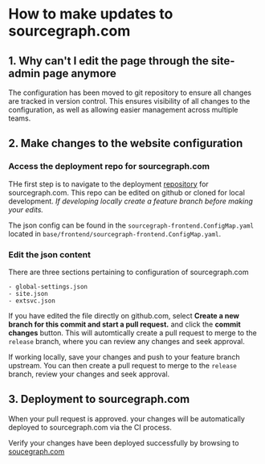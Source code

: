 # How to make updates to sourcegraph.com

## 1. Why can't I edit the page through the site-admin page anymore

The configuration has been moved to git repository to ensure all changes are tracked in version control. This ensures visibility of all changes to the configuration, as well as allowing easier management across multiple teams.

## 2. Make changes to the website configuration

### Access the deployment repo for sourcegraph.com

THe first step is to navigate to the deployment [repository](https://github.com/sourcegraph/deploy-sourcegraph-dot-com) for sourcegraph.com. This repo can be edited on github or cloned for local development. *If developing locally create a feature branch before making your edits.*

The json config can be found in the `sourcegraph-frontend.ConfigMap.yaml` located in `base/frontend/sourcegraph-frontend.ConfigMap.yaml`.

### Edit the json content

There are three sections pertaining to configuration of sourcegraph.com

    - global-settings.json
    - site.json
    - extsvc.json

If you have edited the file directly on github.com, select **Create a new branch for this commit and start a pull request.** and click the **commit changes** button. This will automtically create a pull request to merge to the `release` branch, where you can review any changes and seek approval.

If working locally, save your changes and push to your feature branch upstream. You can then create a pull request to merge to the `release` branch, review your changes and seek approval.

## 3. Deployment to sourcegraph.com

When your pull request is approved. your changes will be automatically deployed to sourcegraph.com via the CI process.

Verify your changes have been deployed successfully by browsing to [soucegraph.com](https://sourcegraph.com/)
